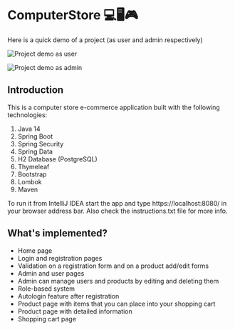 # ComputerStore 💻🖥🎮

Here is a quick demo of a project (as user and admin respectively)

![Project demo as user](src/main/resources/app-demo/user.gif)

![Project demo as admin](src/main/resources/app-demo/admin.gif)

## Introduction
This is a computer store e-commerce application built with the following technologies:
1. Java 14
2. Spring Boot 
3. Spring Security 
4. Spring Data
5. H2 Database (PostgreSQL)
6. Thymeleaf
7. Bootstrap
8. Lombok
9. Maven

To run it from IntelliJ IDEA start the app and type https://localhost:8080/ in your browser address bar.
Also check the instructions.txt file for more info.

## What's implemented?
+ Home page
+ Login and registration pages
+ Validation on a registration form and on a product add/edit forms
+ Admin and user pages
+ Admin can manage users and products by editing and deleting them
+ Role-based system
+ Autologin feature after registration
+ Product page with items that you can place into your shopping cart
+ Product page with detailed information
+ Shopping cart page 